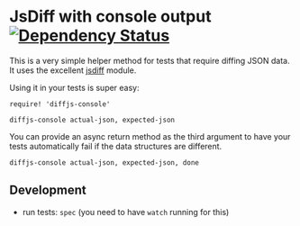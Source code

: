 # JsDiff with console output [![Dependency Status](https://david-dm.org/kevgo/jsdiff-console.svg)](https://david-dm.org/kevgo/jsdiff-console)

This is a very simple helper method for tests that require
diffing JSON data.
It uses the excellent [jsdiff](https://github.com/kpdecker/jsdiff) module.

Using it in your tests is super easy:

```livescript
require! 'diffjs-console'

diffjs-console actual-json, expected-json
```

You can provide an async return method as the third argument
to have your tests automatically fail if the data structures are different.

```livescript
diffjs-console actual-json, expected-json, done
```


## Development

* run tests: `spec` (you need to have `watch` running for this)

